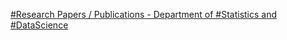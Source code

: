 [#Research Papers / Publications - Department of #Statistics and #DataScience](https://qi.tc/qi/118769)